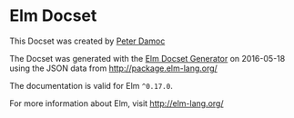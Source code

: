 Elm Docset
=======================

This Docset was created by [Peter Damoc](https://github.com/pdamoc/)

The Docset was generated with the [Elm Docset Generator](https://github.com/pdamoc/elm-docset) on 2016-05-18 using the JSON data from http://package.elm-lang.org/

The documentation is valid for Elm `^0.17.0`.

For more information about Elm, visit http://elm-lang.org/
